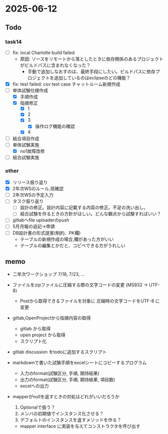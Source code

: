 # 2025-06-12

## Todo

### task14

- [ ] fix: local Charlotte build failed
  - 原因: ソースをリモートから落としたときに依存関係のあるプロジェクトがビルドパスに含まれなくなった？
    - 手動で追加しなおすのは、最終手段にしたい。ビルドパスに依存プロジェクトを追加しているのはeclipseのどの機能？
- [x] fix: test failed: csv test case チャットルーム新規作成 
- [ ] 単体試験仕様作成
  - [x] 手順作成
  - [x] 指摘修正
    - [x] 1
    - [x] 2
    - [x] 3
      - [x] 操作ログ機能の確認
    - [x] 4
- [ ] 結合項目作成
- [ ] 単体試験実施
  - [x] no1故障改修
- [ ] 結合試験実施

### other
- [x] リリース振り返り
- [x] 2年次WSのルール,班確認
- [ ] 2年次WSの予定入力
- [ ] タスク振り返り
  - [ ] 設計の修正。設計内容に記載する内容の修正。不足の洗い出し。
  - [ ] 結合試験を作るときの方針がほしい。どんな観点から試験すればいい？
- [ ] gitlabへfile uploaderのpush
- [ ] 5月月報の追記→申請
- [ ] DB設計書の形式提案(制約、PK欄)
  - テーブルの新規作成の場合,欄があった方がいい
  - テーブルの編集とかだと、コピペできる方がうれしい

## memo

- 二年次ワークショップ 7/18, 7/23, ... 

- ファイルをzipファイルに圧縮する際の文字コードの変更 (MS932 → UTF-8) 
  - Postから取得できるファイルを対象に 圧縮時の文字コードをUTF-8 に変更

- gitlab,OpenProjectから指摘内容の取得
  - gitlab から取得
  - open project から取得
  - スクリプト化

- gitlab discussion をtodoに追加するスクリプト

- markdownで書いた試験手順をexcelシートにコピーするプログラム
  - 入力のformat(試験区分, 手順, 期待結果)
  - 出力のformat(試験区分, 手順, 期待結果, 項目数)
  - excelへの出力

- mapperがnullを返すときの対処はどれがいいだろうか
  1. Optionalで扱う？
  2. メンバの初期値でインスタンス化させる？
  3. デフォルトのインスタンスを返すメソッドを作る？
  - mapper interface に実装を与えてコンストラクタを呼び出す